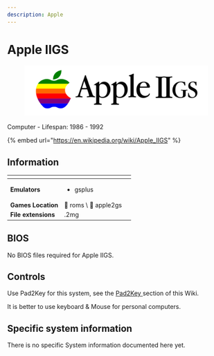 ```yaml
---
description: Apple
---
```


# Apple IIGS

<figure><img src="https://raw.githubusercontent.com/fabricecaruso/es-theme-carbon/52ff37c9e265587d006945a2ba695b5a962b3a3d/art/logos/apple2gs.svg" alt=""><figcaption></figcaption></figure>

Computer - Lifespan: 1986 - 1992

{% embed url="https://en.wikipedia.org/wiki/Apple_IIGS" %}

## Information

<table data-header-hidden><thead><tr><th></th><th></th><th data-hidden></th></tr></thead><tbody><tr><td><strong>Emulators</strong></td><td><ul><li>gsplus</li></ul></td><td></td></tr><tr><td><strong>Games Location</strong></td><td><span data-gb-custom-inline data-tag="emoji" data-code="1f4c1">📁</span> roms \ <span data-gb-custom-inline data-tag="emoji" data-code="1f4c2">📂</span> apple2gs</td><td></td></tr><tr><td><strong>File extensions</strong></td><td>.2mg</td><td></td></tr></tbody></table>

## BIOS

No BIOS files required for Apple IIGS.

## Controls

Use Pad2Key for this system, see the [Pad2Key ](../../../../controllers/pad2key.md)section of this Wiki.

It is better to use keyboard & Mouse for personal computers.

## Specific system information

There is no specific System information documented here yet.
